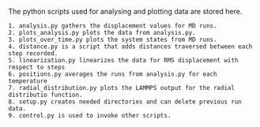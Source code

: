 The python scripts used for analysing and plotting data are stored here.

	1. analysis.py gathers the displacement values for MD runs.
	2. plots_analysis.py plots the data from analysis.py.
	3. plots_over_time.py plots the system states from MD runs. 
	4. distance.py is a script that adds distances traversed between each step recorded.
	5. linearization.py linearizes the data for RMS displacement with respect to steps
	6. positions.py averages the runs from analysis.py for each temperature
	7. radial_distribution.py plots the LAMMPS output for the radial distributio function.
	8. setup.py creates needed directories and can delete previous run data.
	9. control.py is used to invoke other scripts.
